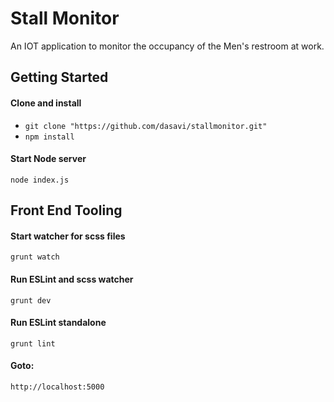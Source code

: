 # Stall Monitor

An IOT application to monitor the occupancy of the Men's restroom at work.
 
## Getting Started

#### Clone and install
* `git clone "https://github.com/dasavi/stallmonitor.git"`
* `npm install`

#### Start Node server
`node index.js`

## Front End Tooling
#### Start watcher for scss files
`grunt watch`

#### Run ESLint and scss watcher
`grunt dev`

#### Run ESLint standalone
`grunt lint`

#### Goto:
`http://localhost:5000`
